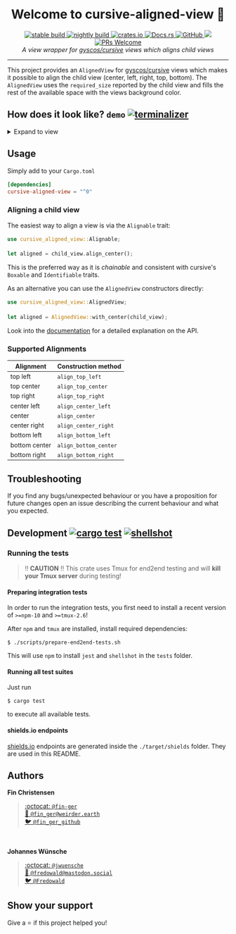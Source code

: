 <h1 align="center">Welcome to cursive-aligned-view 👋</h1>
<p align="center">
  <a href="https://travis-ci.org/deinstapel/cursive-aligned-view">
    <img src="https://img.shields.io/endpoint.svg?url=https%3A%2F%2Fdeinstapel.github.io%2Fcursive-aligned-view%2Fstable-build.json" alt="stable build">
  </a>
  <a href="https://travis-ci.org/deinstapel/cursive-aligned-view">
    <img src="https://img.shields.io/endpoint.svg?url=https%3A%2F%2Fdeinstapel.github.io%2Fcursive-aligned-view%2Fnightly-build.json" alt="nightly build">
  </a>
  <a href="https://crates.io/crates/cursive-aligned-view">
    <img alt="crates.io" src="https://img.shields.io/crates/v/cursive-aligned-view.svg">
  </a>
  <a href="https://docs.rs/cursive-aligned-view">
    <img alt="Docs.rs" src="https://docs.rs/cursive-aligned-view/badge.svg">
  </a>
  <a href="https://github.com/deinstapel/cursive-aligned-view/blob/master/LICENSE">
    <img alt="GitHub" src="https://img.shields.io/github/license/deinstapel/cursive-aligned-view.svg">
  </a>
  <a href="http://spacemacs.org">
    <img src="https://cdn.rawgit.com/syl20bnr/spacemacs/442d025779da2f62fc86c2082703697714db6514/assets/spacemacs-badge.svg" />
  </a>
  <a href="http://makeapullrequest.com">
    <img alt="PRs Welcome" src="https://img.shields.io/badge/PRs-welcome-brightgreen.svg">
  </a>
  <br>
  <i>A view wrapper for
  <a href="https://github.com/gyscos/cursive">gyscos/cursive</a>
  views which aligns child views</i>
</p>

---

This project provides an `AlignedView` for [gyscos/cursive](https://github.com/gyscos/cursive) views which makes it possible to align the child view (center, left, right, top, bottom). The `AlignedView` uses the `required_size` reported by the child view and fills the rest of the available space with the views background color.

## How does it look like? `demo` [![terminalizer](https://img.shields.io/badge/GIF-terminalizer-blueviolet.svg)](https://github.com/faressoft/terminalizer)

<details>
  <summary>Expand to view</summary>
  <img src="assets/demo.gif" alt="aligned-view demo">
</details>

## Usage

Simply add to your `Cargo.toml`

```toml
[dependencies]
cursive-aligned-view = "^0"
```

### Aligning a child view

The easiest way to align a view is via the `Alignable` trait:

```rust
use cursive_aligned_view::Alignable;

let aligned = child_view.align_center();
```

This is the preferred way as it is *chainable* and consistent with cursive's `Boxable` and `Identifiable` traits.

As an alternative you can use the `AlignedView` constructors directly:

```rust
use cursive_aligned_view::AlignedView;

let aligned = AlignedView::with_center(child_view);
```

Look into the [documentation](https://docs.rs/cursive-aligned-view) for a detailed explanation on the API.

### Supported Alignments

| Alignment     | Construction method   |
|---------------|-----------------------|
| top left      | `align_top_left`      |
| top center    | `align_top_center`    |
| top right     | `align_top_right`     |
| center left   | `align_center_left`   |
| center        | `align_center`        |
| center right  | `align_center_right`  |
| bottom left   | `align_bottom_left`   |
| bottom center | `align_bottom_center` |
| bottom right  | `align_bottom_right`  |

## Troubleshooting

If you find any bugs/unexpected behaviour or you have a proposition for future changes open an issue describing the current behaviour and what you expected.

## Development [![cargo test](https://img.shields.io/endpoint.svg?url=https%3A%2F%2Fdeinstapel.github.io%2Fcursive-aligned-view%2Fcargo-test.json)](https://travis-ci.org/deinstapel/cursive-aligned-view) [![shellshot](https://img.shields.io/endpoint.svg?url=https%3A%2F%2Fdeinstapel.github.io%2Fcursive-aligned-view%2Fshellshot.json)](https://github.com/fin-ger/shellshot)

### Running the tests

> :bangbang: **CAUTION** :bangbang: This crate uses Tmux for end2end testing and will **kill your Tmux server** during testing!

#### Preparing integration tests

In order to run the integration tests, you first need to install a recent version of `>=npm-10` and `>=tmux-2.6`!

After `npm` and `tmux` are installed, install required dependencies:

```
$ ./scripts/prepare-end2end-tests.sh
```

This will use `npm` to install `jest` and `shellshot` in the `tests` folder.

#### Running all test suites

Just run

```
$ cargo test
```

to execute all available tests.

#### shields.io endpoints

[shields.io](https://shields.io) endpoints are generated inside the `./target/shields` folder. They are used in this README.

## Authors

**Fin Christensen**

> [:octocat: `@fin-ger`](https://github.com/fin-ger)  
> [:elephant: `@fin_ger@weirder.earth`](https://weirder.earth/@fin_ger)  
> [:bird: `@fin_ger_github`](https://twitter.com/fin_ger_github)  

<br>

**Johannes Wünsche**

> [:octocat: `@jwuensche`](https://github.com/jwuensche)  
> [:elephant: `@fredowald@mastodon.social`](https://mastodon.social/web/accounts/843376)  
> [:bird: `@Fredowald`](https://twitter.com/fredowald)  

## Show your support

Give a :star: if this project helped you!
